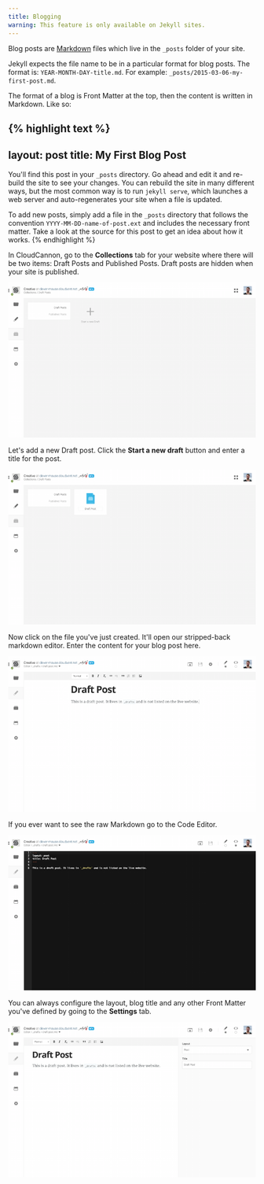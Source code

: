 ```yaml
---
title: Blogging
warning: This feature is only available on Jekyll sites.
---
```


Blog posts are [Markdown](https://help.github.com/articles/markdown-basics/) files which live in the `_posts` folder of your site.

Jekyll expects the file name to be in a particular format for blog posts. The format is: `YEAR-MONTH-DAY-title.md`. For example: `_posts/2015-03-06-my-first-post.md`.

The format of a blog is Front Matter at the top, then the content is written in Markdown. Like so:

{% highlight text %}
---
layout: post
title: My First Blog Post
---
You'll find this post in your `_posts` directory. Go ahead and edit it and re-build
the site to see your changes. You can rebuild the site in many different ways, but
the most common way is to run `jekyll serve`, which launches a web server and
auto-regenerates your site when a file is updated.

To add new posts, simply add a file in the `_posts` directory that follows the
convention `YYYY-MM-DD-name-of-post.ext` and includes the necessary front matter.
Take a look at the source for this post to get an idea about how it works.
{% endhighlight %}

In CloudCannon, go to the **Collections** tab for your website where there will be two items: Draft Posts and Published Posts. Draft posts are hidden when your site is published.

<img alt="Draft post" src="/img/jekyll/blogging/1.png" class="screenshot">

Let's add a new Draft post. Click the **Start a new draft** button and enter a title for the post.

<img alt="Naming draft post" src="/img/jekyll/blogging/3.png" class="screenshot">

Now click on the file you've just created. It'll open our stripped-back markdown editor. Enter the content for your blog post here.

<img alt="Editing" src="/img/jekyll/blogging/4.png" class="screenshot">

If you ever want to see the raw Markdown go to the Code Editor.

<img alt="Code Editor" src="/img/jekyll/blogging/6.png" class="screenshot">

You can always configure the layout, blog title and any other Front Matter you've defined by going to the **Settings** tab.

<img alt="Code Editor" src="/img/jekyll/blogging/5.png" class="screenshot">
